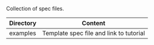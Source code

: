 Collection of spec files.

Directory     | Content
------------- | -------------
examples      | Template spec file and link to tutorial

